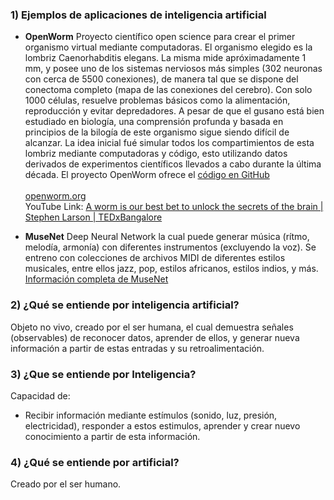 ### 1) Ejemplos de aplicaciones de inteligencia artificial
+ **OpenWorm**
Proyecto científico open science para crear el primer organismo virtual mediante computadoras. 
El organismo elegido es la lombriz Caenorhabditis elegans. La misma mide apróximadamente 1 mm, y posee uno de los sistemas nerviosos más simples (302 neuronas con cerca de 5500 conexiones), de manera tal que se dispone del conectoma completo (mapa de las conexiones del cerebro). Con solo 1000 células, resuelve problemas básicos como la alimentación, reproducción y evitar depredadores. A pesar de que el gusano está bien estudiado en biología, una comprensión profunda y basada en principios de la bilogía de este organismo sigue siendo difícil de alcanzar.
La idea inicial fué simular todos los compartimientos de esta lombriz mediante computadoras y código, esto utilizando datos derivados de experimentos científicos llevados a cabo durante la última década. 
El proyecto OpenWorm ofrece el [código en GitHub](https://github.com/openworm/OpenWorm)
  <br />
  <br />
  [openworm.org](https://openworm.org/)
  <br />
  YouTube Link: [A worm is our best bet to unlock the secrets of the brain | Stephen Larson | TEDxBangalore](https://www.youtube.com/watch?v=RY2-0-QsuTE&ab_channel=TEDxTalks)

+ **MuseNet**
Deep Neural Network la cual puede generar música (rítmo, melodía, armonía) con diferentes instrumentos (excluyendo la voz). Se entreno con colecciones de archivos MIDI de diferentes estilos musicales, entre ellos jazz, pop, estilos africanos, estilos indios, y más.
  [Información completa de MuseNet](https://openai.com/blog/musenet/)

### 2) ¿Qué se entiende por inteligencia artificial?
Objeto no vivo, creado por el ser humana, el cual demuestra señales (observables) de reconocer datos, aprender de ellos, y generar nueva información a partir de estas entradas y su retroalimentación.

### 3) ¿Que se entiende por Inteligencia?
Capacidad de:
- Recibir información mediante estímulos (sonido, luz, presión, electricidad), responder a estos estimulos, aprender y crear nuevo conocimiento a partir de esta información.

### 4) ¿Qué se entiende por artificial?
Creado por el ser humano.
